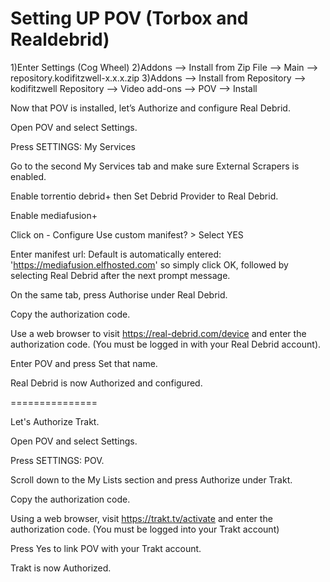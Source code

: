 # Setting UP POV (Torbox and Realdebrid)
1)Enter Settings (Cog Wheel)
2)Addons --> Install from Zip File --> Main --> repository.kodifitzwell-x.x.x.zip
3)Addons --> Install from Repository --> kodifitzwell Repository --> Video add-ons --> POV --> Install

Now that POV is installed, let’s Authorize and configure Real Debrid.

Open POV and select Settings.

Press SETTINGS: My Services

Go to the second My Services tab and make sure External Scrapers is enabled.

Enable torrentio debrid+ then Set Debrid Provider to Real Debrid.

Enable mediafusion+

Click on - Configure Use custom manifest? > Select YES

Enter manifest url: Default is automatically entered: 'https://mediafusion.elfhosted.com' so simply click OK, followed by selecting Real Debrid after the next prompt message.

On the same tab, press Authorise under Real Debrid.

Copy the authorization code.

Use a web browser to visit https://real-debrid.com/device and enter the authorization code. (You must be logged in with your Real Debrid account).

Enter POV and press Set that name.

Real Debrid is now Authorized and configured.

===============

Let's Authorize Trakt.

Open POV and select Settings.

Press SETTINGS: POV.

Scroll down to the My Lists section and press Authorize under Trakt.

Copy the authorization code.

Using a web browser, visit https://trakt.tv/activate and enter the authorization code. (You must be logged into your Trakt account)

Press Yes to link POV with your Trakt account.

Trakt is now Authorized.
